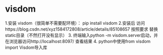 # visdom
1.安装 visdom（很简单不需要配环境）：
pip install visdom
2.安装后 访问https://blog.csdn.net/xyz1584172808/article/details/85108657
按照要求 替换static目录（不然打开没有显示）
3. 终端输入python -m visdom.server启动，并在浏览器访问http://localhost:8097/ 查看结果
4. python中使用from visdom import Visdom导入库

